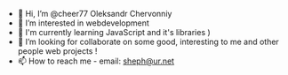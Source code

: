 - 👋 Hi, I’m @cheer77 Oleksandr Chervonniy
- 👀 I’m interested in webdevelopment 
- 🌱 I'm currently learning JavaScript and it's libraries )
- 💞️ I’m looking for collaborate on some good, interesting to me and other people web projects !
- 📫 How to reach me - email: sheph@ur.net

<!---
cheer77/cheer77 is a ✨ special ✨ repository because its `README.md` (this file) appears on your GitHub profile.
You can click the Preview link to take a look at your changes.
--->
